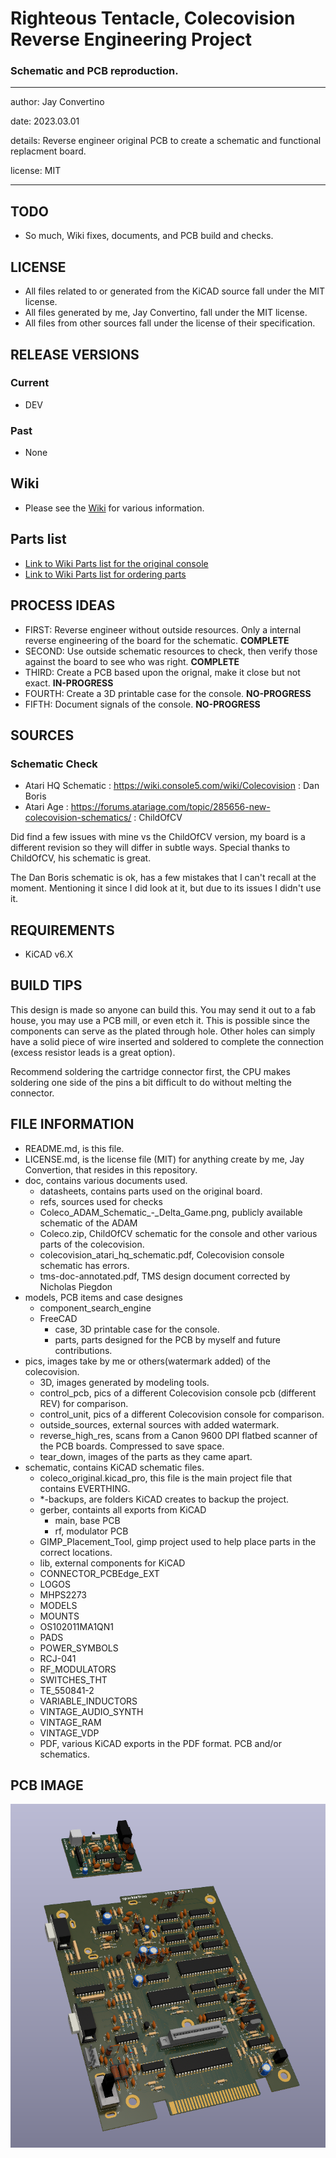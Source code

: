 # Righteous Tentacle, Colecovision Reverse Engineering Project
### Schematic and PCB reproduction.

---

  author: Jay Convertino

  date: 2023.03.01

  details: Reverse engineer original PCB to create a schematic and functional replacment board.

  license: MIT

---

## TODO
  - So much, Wiki fixes, documents, and PCB build and checks.

## LICENSE
  - All files related to or generated from the KiCAD source fall under the MIT license.
  - All files generated by me, Jay Convertino, fall under the MIT license.
  - All files from other sources fall under the license of their specification.

## RELEASE VERSIONS
### Current
  - DEV

### Past
  - None

## Wiki
  - Please see the [Wiki](./wiki) for various information.

## Parts list
  - [Link to Wiki Parts list for the original console](wiki/Detailed-Part-Listing-For-Original)
  - [Link to Wiki Parts list for ordering parts](wiki/Detailed-Part-Listing-For-Orders)

## PROCESS IDEAS
  - FIRST: Reverse engineer without outside resources. Only a internal reverse engineering of the board for the schematic. **COMPLETE**
  - SECOND: Use outside schematic resources to check, then verify those against the board to see who was right. **COMPLETE**
  - THIRD: Create a PCB based upon the orignal, make it close but not exact. **IN-PROGRESS**
  - FOURTH: Create a 3D printable case for the console. **NO-PROGRESS**
  - FIFTH: Document signals of the console. **NO-PROGRESS**

## SOURCES
### Schematic Check
  - Atari HQ Schematic : https://wiki.console5.com/wiki/Colecovision : Dan Boris
  - Atari Age : https://forums.atariage.com/topic/285656-new-colecovision-schematics/ : ChildOfCV

  Did find a few issues with mine vs the ChildOfCV version, my board is a different revision so they will differ in subtle ways.
  Special thanks to ChildOfCV, his schematic is great.

  The Dan Boris schematic is ok, has a few mistakes that I can't recall at the moment. Mentioning it since I did look at it, but
  due to its issues I didn't use it.

## REQUIREMENTS
  - KiCAD v6.X

## BUILD TIPS
  This design is made so anyone can build this. You may send it out to a fab house, you may use a PCB mill, or even etch it.
  This is possible since the components can serve as the plated through hole. Other holes can simply have a solid piece of
  wire inserted and soldered to complete the connection (excess resistor leads is a great option).

  Recommend soldering the cartridge connector first, the CPU makes soldering one side of the pins a bit difficult to do
  without melting the connector.

## FILE INFORMATION
  - README.md, is this file.
  - LICENSE.md, is the license file (MIT) for anything create by me, Jay Convertion, that resides in this repository.
  - doc, contains various documents used.
    - datasheets, contains parts used on the original board.
    - refs, sources used for checks
     - Coleco_ADAM_Schematic_-_Delta_Game.png, publicly available schematic of the ADAM
     - Coleco.zip, ChildOfCV schematic for the console and other various parts of the colecovision.
     - colecovision_atari_hq_schematic.pdf, Colecovision console schematic has errors.
     - tms-doc-annotated.pdf, TMS design document corrected by Nicholas Piegdon
  - models, PCB items and case designes
    - component_search_engine
    - FreeCAD
      - case, 3D printable case for the console.
      - parts, parts designed for the PCB by myself and future contributions.
  - pics, images take by me or others(watermark added) of the colecovision.
    - 3D, images generated by modeling tools.
    - control_pcb, pics of a different Colecovision console pcb (different REV) for comparison.
    - control_unit, pics of a different Colecovision console for comparison.
    - outside_sources, external sources with added watermark.
    - reverse_high_res, scans from a Canon 9600 DPI flatbed scanner of the PCB boards. Compressed to save space.
    - tear_down, images of the parts as they came apart.
  - schematic, contains KiCAD schematic files.
    - coleco_original.kicad_pro, this file is the main project file that contains EVERTHING.
    - *-backups, are folders KiCAD creates to backup the project.
    - gerber, containts all exports from KiCAD
      - main, base PCB
      - rf, modulator PCB
    - GIMP_Placement_Tool, gimp project used to help place parts in the correct locations.
    - lib, external components for KiCAD
     - CONNECTOR_PCBEdge_EXT
     - LOGOS
     - MHPS2273
     - MODELS
     - MOUNTS
     - OS102011MA1QN1
     - PADS
     - POWER_SYMBOLS
     - RCJ-041
     - RF_MODULATORS
     - SWITCHES_THT
     - TE_550841-2
     - VARIABLE_INDUCTORS
     - VINTAGE_AUDIO_SYNTH
     - VINTAGE_RAM
     - VINTAGE_VDP
    - PDF, various KiCAD exports in the PDF format. PCB and/or schematics.

## PCB IMAGE

![pcb_3D_img](pics/3D/coleco_original_both.png)
